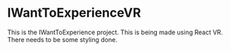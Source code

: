 # IWantToExperienceVR
This is the IWantToExperience project. This is being made using React VR. There needs to be some styling done.

